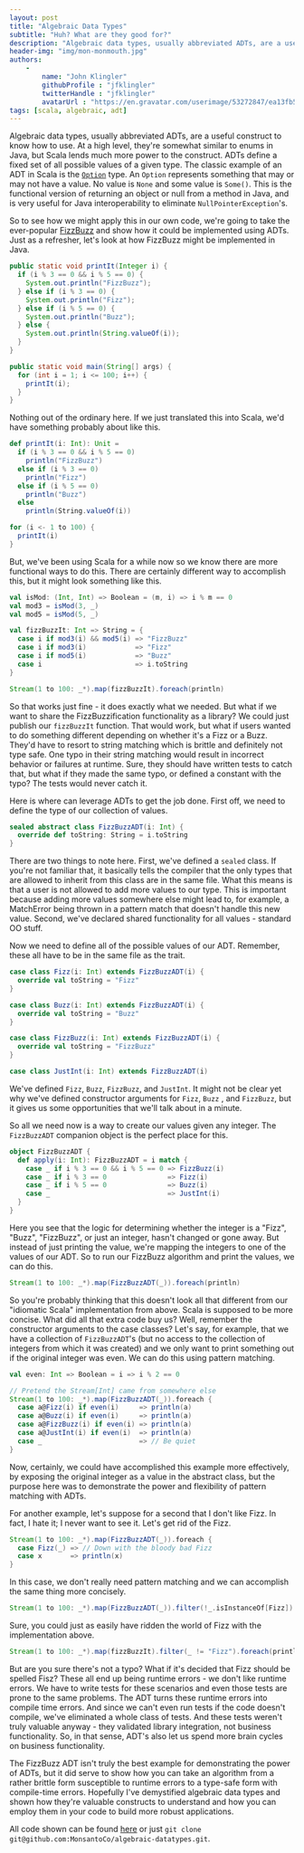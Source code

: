 ```yaml
---
layout: post
title: "Algebraic Data Types"
subtitle: "Huh? What are they good for?"
description: "Algebraic data types, usually abbreviated ADTs, are a useful construct to know how to use."
header-img: "img/mon-monmouth.jpg"
authors:
    -
        name: "John Klingler"
        githubProfile : "jfklingler"
        twitterHandle : "jfklingler"
        avatarUrl : "https://en.gravatar.com/userimage/53272847/ea13fb59ab7158db2518972472255f90.jpg"
tags: [scala, algebraic, adt]
---
```

Algebraic data types, usually abbreviated ADTs, are a useful construct to know how to use. At a high level, they're somewhat similar to enums in Java, but Scala lends much more power to the construct. ADTs define a fixed set of all possible values of a given type. The classic example of an ADT in Scala is the [`Option`](http://www.scala-lang.org/api/current/index.html#scala.Option) type. An `Option` represents something that may or may not have a value. No value is `None` and some value is `Some()`. This is the functional version of returning an object or null from a method in Java, and is very useful for Java interoperability to eliminate `NullPointerException`'s.

So to see how we might apply this in our own code, we're going to take the ever-popular [FizzBuzz](https://en.wikipedia.org/wiki/Fizz_buzz) and show how it could be implemented using ADTs. Just as a refresher, let's look at how FizzBuzz might be implemented in Java.

```java
public static void printIt(Integer i) {
  if (i % 3 == 0 && i % 5 == 0) {
    System.out.println("FizzBuzz");
  } else if (i % 3 == 0) {
    System.out.println("Fizz");
  } else if (i % 5 == 0) {
    System.out.println("Buzz");
  } else {
    System.out.println(String.valueOf(i));
  }
}

public static void main(String[] args) {
  for (int i = 1; i <= 100; i++) {
    printIt(i);
  }
}
```

Nothing out of the ordinary here. If we just translated this into Scala, we'd have something probably about like this.

```scala
def printIt(i: Int): Unit =
  if (i % 3 == 0 && i % 5 == 0)
    println("FizzBuzz")
  else if (i % 3 == 0)
    println("Fizz")
  else if (i % 5 == 0)
    println("Buzz")
  else
    println(String.valueOf(i))

for (i <- 1 to 100) {
  printIt(i)
}
```

But, we've been using Scala for a while now so we know there are more functional ways to do this. There are certainly different way to accomplish this, but it might look something like this.

```scala
val isMod: (Int, Int) => Boolean = (m, i) => i % m == 0
val mod3 = isMod(3, _)
val mod5 = isMod(5, _)

val fizzBuzzIt: Int => String = {
  case i if mod3(i) && mod5(i) => "FizzBuzz"
  case i if mod3(i)            => "Fizz"
  case i if mod5(i)            => "Buzz"
  case i                       => i.toString
}

Stream(1 to 100: _*).map(fizzBuzzIt).foreach(println)
```

So that works just fine - it does exactly what we needed. But what if we want to share the FizzBuzzification functionality as a library? We could just publish our `fizzBuzzIt` function. That would work, but what if users wanted to do something different depending on whether it's a Fizz or a Buzz. They'd have to resort to string matching which is brittle and definitely not type safe. One typo in their string matching would result in incorrect behavior or failures at runtime. Sure, they should have written tests to catch that, but what if they made the same typo, or defined a constant with the typo? The tests would never catch it.

Here is where can leverage ADTs to get the job done. First off, we need to define the type of our collection of values.

```scala
sealed abstract class FizzBuzzADT(i: Int) {
  override def toString: String = i.toString
}
```

There are two things to note here. First, we've defined a `sealed` class. If you're not familiar that, it basically tells the compiler that the only types that are allowed to inherit from this class are in the same file. What this means is that a user is not allowed to add more values to our type. This is important because adding more values somewhere else might lead to, for example, a MatchError being thrown in a pattern match that doesn't handle this new value. Second, we've declared shared functionality for all values - standard OO stuff.

Now we need to define all of the possible values of our ADT. Remember, these all have to be in the same file as the trait.

```scala
case class Fizz(i: Int) extends FizzBuzzADT(i) {
  override val toString = "Fizz"
}

case class Buzz(i: Int) extends FizzBuzzADT(i) {
  override val toString = "Buzz"
}

case class FizzBuzz(i: Int) extends FizzBuzzADT(i) {
  override val toString = "FizzBuzz"
}

case class JustInt(i: Int) extends FizzBuzzADT(i)
```

We've defined `Fizz`, `Buzz`, `FizzBuzz`, and `JustInt`. It might not be clear yet why we've defined constructor arguments for `Fizz`, `Buzz`
, and `FizzBuzz`, but it gives us some opportunities that we'll talk about in a minute.

So all we need now is a way to create our values given any integer. The `FizzBuzzADT` companion object is the perfect place for this.

```scala
object FizzBuzzADT {
  def apply(i: Int): FizzBuzzADT = i match {
    case _ if i % 3 == 0 && i % 5 == 0 => FizzBuzz(i)
    case _ if i % 3 == 0               => Fizz(i)
    case _ if i % 5 == 0               => Buzz(i)
    case _                             => JustInt(i)
  }
}
```

Here you see that the logic for determining whether the integer is a "Fizz", "Buzz", "FizzBuzz", or just an integer, hasn't changed or gone away. But instead of just printing the value, we're mapping the integers to one of the values of our ADT. So to run our FizzBuzz algorithm and print the values, we can do this.

```scala
Stream(1 to 100: _*).map(FizzBuzzADT(_)).foreach(println)
```

So you're probably thinking that this doesn't look all that different from our "idiomatic Scala" implementation from above. Scala is supposed to be more concise. What did all that extra code buy us? Well, remember the constructor arguments to the case classes? Let's say, for example, that we have a collection of `FizzBuzzADT`'s (but no access to the collection of integers from which it was created) and we only want to print something out if the original integer was even. We can do this using pattern matching.

```scala
val even: Int => Boolean = i => i % 2 == 0

// Pretend the Stream[Int] came from somewhere else
Stream(1 to 100: _*).map(FizzBuzzADT(_)).foreach {
  case a@Fizz(i) if even(i)     => println(a)
  case a@Buzz(i) if even(i)     => println(a)
  case a@FizzBuzz(i) if even(i) => println(a)
  case a@JustInt(i) if even(i)  => println(a)
  case _                        => // Be quiet
}
```

Now, certainly, we could have accomplished this example more effectively, by exposing the original integer as a value in the abstract class, but the purpose here was to demonstrate the power and flexibility of pattern matching with ADTs.

For another example, let's suppose for a second that I don't like Fizz. In fact, I hate it; I never want to see it. Let's get rid of the Fizz.

```scala
Stream(1 to 100: _*).map(FizzBuzzADT(_)).foreach {
  case Fizz(_) => // Down with the bloody bad Fizz
  case x       => println(x)
}
```
In this case, we don't really need pattern matching and we can accomplish the same thing more concisely.

```scala
Stream(1 to 100: _*).map(FizzBuzzADT(_)).filter(!_.isInstanceOf[Fizz]).foreach(println)
```

Sure, you could just as easily have ridden the world of Fizz with the implementation above.

```scala
Stream(1 to 100: _*).map(fizzBuzzIt).filter(_ != "Fizz").foreach(println)
```

But are you sure there's not a typo? What if it's decided that Fizz should be spelled Fisz? These all end up being runtime errors - we don't like runtime errors. We have to write tests for these scenarios and even those tests are prone to the same problems. The ADT turns these runtime errors into compile time errors. And since we can't even run tests if the code doesn't compile, we've eliminated a whole class of tests. And these tests weren't truly valuable anyway - they validated library integration, not business functionality. So, in that sense, ADT's also let us spend more brain cycles on business functionality.

The FizzBuzz ADT isn't truly the best example for demonstrating the power of ADTs, but it did serve to show how you can take an algorithm from a rather brittle form susceptible to runtime errors to a type-safe form with compile-time errors. Hopefully I've demystified algebraic data types and shown how they're valuable constructs to understand and how you can employ them in your code to build more robust applications.

All code shown can be found [here](https://github.com/MonsantoCo/algebraic-datatypes) or just `git clone git@github.com:MonsantoCo/algebraic-datatypes.git`.
